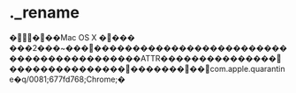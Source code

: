 # .\_rename

����Mac OS X ���� ���2���\~���������������������������������������������ATTR���������������������������������������com.apple.quarantine�q/0081;677fd768;Chrome;�
